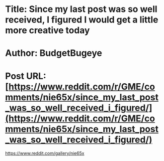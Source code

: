 # Title: Since my last post was so well received, I figured I would get a little more creative today
# Author: BudgetBugeye
# Post URL: [https://www.reddit.com/r/GME/comments/nie65x/since_my_last_post_was_so_well_received_i_figured/](https://www.reddit.com/r/GME/comments/nie65x/since_my_last_post_was_so_well_received_i_figured/)


https://www.reddit.com/gallery/nie65x